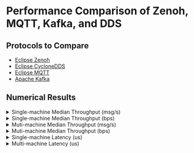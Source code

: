 # Performance Comparison of Zenoh, MQTT, Kafka, and DDS

## Protocols to Compare

- [Eclipse Zenoh](./zenoh)
- [Eclipse CycloneDDS](./cyclonedds)
- [Eclipse MQTT](./mqtt)
- [Apache Kafka](./kafka)

## Numerical Results

<details>
  <summary>Single-machine Median Throughput (msg/s)</summary>

| Payload size   | CycloneDDS   | Kafka   | MQTT   | Zenoh P2P   | Zenoh brokered   |
|:---------------|:-------------|:--------|:-------|:------------|:-----------------|
| 8 B            | 2.3 M        | 63.5 K  | 34.3 K | 4.3 M       | 3.0 M            |
| 16 B           | 2.5 M        | 63.9 K  | 34.2 K | 4.2 M       | 2.9 M            |
| 32 B           | 2.3 M        | 62.5 K  | 34.1 K | 4.2 M       | 2.9 M            |
| 64 B           | 2.1 M        | 62.5 K  | 35.1 K | 4.1 M       | 2.8 M            |
| 128 B          | 1.9 M        | 61.8 K  | 34.9 K | 3.9 M       | 2.6 M            |
| 256 B          | 1.8 M        | 59.3 K  | 33.9 K | 3.8 M       | 2.4 M            |
| 512 B          | 1.5 M        | 59.6 K  | 34.0 K | 3.5 M       | 2.1 M            |
| 1 KB           | 1.3 M        | 57.4 K  | 38.0 K | 3.1 M       | 1.7 M            |
| 2 KB           | 895.5 K      | 56.2 K  | 37.7 K | 2.5 M       | 1.4 M            |
| 4 KB           | 553.2 K      | 47.5 K  | 38.1 K | 1.8 M       | 844.2 K          |
| 8 KB           | 246.3 K      | 40.8 K  | 36.3 K | 1.0 M       | 557.7 K          |
| 16 KB          | 127.2 K      | 32.6 K  | 36.7 K | 449.6 K     | 276.4 K          |
| 32 KB          | 88.3 K       | 18.6 K  | 33.1 K | 190.6 K     | 131.0 K          |
| 64 KB          | 48.0 K       | 6.9 K   | 434.5  | 83.5 K      | 64.3 K           |
| 128 KB         | 22.7 K       | 3.4 K   | 167.0  | 46.8 K      | 37.7 K           |
| 256 KB         | 12.3 K       | 1.7 K   | 162.0  | 24.3 K      | 19.0 K           |
| 512 KB         | 5.6 K        | 826.0   | 153.0  | 12.3 K      | 8.6 K            |
| 1 MB           | 2.1 K        | N/A     | 72.5   | 6.4 K       | 4.0 K            |
| 2 MB           | 1.2 K        | N/A     | 42.0   | 3.3 K       | 1.9 K            |
| 4 MB           | 606.0        | N/A     | 23.5   | 1.5 K       | 890.0            |
| 8 MB           | 294.0        | N/A     | 8.0    | 677.0       | 362.0            |
| 16 MB          | 131.0        | N/A     | 4.0    | 364.0       | 174.0            |
| 32 MB          | 34.0         | N/A     | 2.5    | 226.0       | 92.0             |
| 64 MB          | 17.0         | N/A     | 1.0    | 97.0        | 50.0             |
| 128 MB         | 11.0         | N/A     | 0.3    | 42.0        | 22.0             |
| 256 MB         | 6.0          | N/A     | N/A    | 21.0        | 11.0             |
| 512 MB         | 3.0          | N/A     | N/A    | 13.0        | 6.0              |

</details>

<details>
  <summary>Single-machine Median Throughput (bps)</summary>

| Payload size   | CycloneDDS   | Kafka   | MQTT    | Zenoh P2P   | Zenoh brokered   |
|:---------------|:-------------|:--------|:--------|:------------|:-----------------|
| 8 B            | 147.0 M      | 4.1 M   | 2.2 M   | 274.0 M     | 189.9 M          |
| 16 B           | 318.7 M      | 8.2 M   | 4.4 M   | 537.5 M     | 374.4 M          |
| 32 B           | 597.6 M      | 16.0 M  | 8.7 M   | 1.1 G       | 735.3 M          |
| 64 B           | 1.1 G        | 32.0 M  | 18.0 M  | 2.1 G       | 1.4 G            |
| 128 B          | 1.9 G        | 63.3 M  | 35.7 M  | 4.0 G       | 2.7 G            |
| 256 B          | 3.6 G        | 121.5 M | 69.4 M  | 7.8 G       | 4.9 G            |
| 512 B          | 6.3 G        | 244.2 M | 139.4 M | 14.5 G      | 8.7 G            |
| 1 KB           | 10.3 G       | 470.5 M | 311.4 M | 25.2 G      | 14.3 G           |
| 2 KB           | 14.7 G       | 921.4 M | 617.7 M | 40.6 G      | 23.1 G           |
| 4 KB           | 18.1 G       | 1.6 G   | 1.2 G   | 59.9 G      | 27.7 G           |
| 8 KB           | 16.1 G       | 2.7 G   | 2.4 G   | 67.1 G      | 36.5 G           |
| 16 KB          | 16.7 G       | 4.3 G   | 4.8 G   | 58.9 G      | 36.2 G           |
| 32 KB          | 23.2 G       | 4.9 G   | 8.7 G   | 50.0 G      | 34.4 G           |
| 64 KB          | 25.2 G       | 3.6 G   | 227.8 M | 43.8 G      | 33.7 G           |
| 128 KB         | 23.8 G       | 3.5 G   | 175.1 M | 49.1 G      | 39.5 G           |
| 256 KB         | 25.8 G       | 3.5 G   | 339.7 M | 51.0 G      | 39.8 G           |
| 512 KB         | 23.6 G       | 3.5 G   | 641.7 M | 51.5 G      | 35.9 G           |
| 1 MB           | 17.9 G       | N/A     | 608.1 M | 53.7 G      | 33.2 G           |
| 2 MB           | 20.2 G       | N/A     | 704.6 M | 55.1 G      | 31.4 G           |
| 4 MB           | 20.3 G       | N/A     | 788.5 M | 49.2 G      | 29.9 G           |
| 8 MB           | 19.7 G       | N/A     | 536.9 M | 45.4 G      | 24.3 G           |
| 16 MB          | 17.6 G       | N/A     | 536.9 M | 48.9 G      | 23.4 G           |
| 32 MB          | 9.1 G        | N/A     | 671.1 M | 60.7 G      | 24.7 G           |
| 64 MB          | 9.1 G        | N/A     | 536.9 M | 52.1 G      | 26.8 G           |
| 128 MB         | 11.8 G       | N/A     | 357.6 M | 45.1 G      | 23.6 G           |
| 256 MB         | 12.9 G       | N/A     | N/A     | 45.1 G      | 23.6 G           |
| 512 MB         | 12.9 G       | N/A     | N/A     | 55.8 G      | 25.8 G           |
</details>


<details>
  <summary>Muti-machine Median Throughput (msg/s)</summary>

| Payload size   | CycloneDDS   | Kafka   | MQTT   | Zenoh P2P   | Zenoh brokered   |
|:---------------|:-------------|:--------|:-------|:------------|:-----------------|
| 8 B            | 2.1 M        | 67.5 K  | 32.4 K | 4.1 M       | 3.0 M            |
| 16 B           | 2.1 M        | 72.3 K  | 34.5 K | 4.2 M       | 2.9 M            |
| 32 B           | 2.1 M        | 73.7 K  | 33.3 K | 4.0 M       | 2.9 M            |
| 64 B           | 1.8 M        | 72.5 K  | 34.3 K | 3.8 M       | 2.8 M            |
| 128 B          | 1.6 M        | 70.9 K  | 34.4 K | 3.8 M       | 2.5 M            |
| 256 B          | 1.4 M        | 63.7 K  | 35.1 K | 3.5 M       | 2.3 M            |
| 512 B          | 1.1 M        | 63.4 K  | 33.2 K | 3.1 M       | 2.0 M            |
| 1 KB           | 857.4 K      | 58.6 K  | 34.0 K | 2.5 M       | 1.3 M            |
| 2 KB           | 581.4 K      | 59.0 K  | 36.5 K | 1.7 M       | 1.1 M            |
| 4 KB           | 339.2 K      | 49.7 K  | 35.9 K | 1.1 M       | 745.5 K          |
| 8 KB           | 193.2 K      | 44.3 K  | 34.0 K | 461.2 K     | 399.4 K          |
| 16 KB          | 102.1 K      | 33.5 K  | 35.4 K | 350.4 K     | 206.3 K          |
| 32 KB          | 53.2 K       | 18.5 K  | 32.7 K | 153.0 K     | 91.7 K           |
| 64 KB          | 27.4 K       | 6.2 K   | 318.9  | 79.9 K      | 51.8 K           |
| 128 KB         | 12.8 K       | 3.2 K   | 73.0   | 42.5 K      | 32.8 K           |
| 256 KB         | 6.8 K        | 1.7 K   | 10.0   | 22.9 K      | 16.1 K           |
| 512 KB         | 3.4 K        | 883.0   | 4.5    | 11.6 K      | 7.0 K            |
| 1 MB           | 1.4 K        | N/A     | 2.5    | 6.0 K       | 3.6 K            |
| 2 MB           | 750.0        | N/A     | 2.0    | 2.2 K       | 1.9 K            |
| 4 MB           | 375.0        | N/A     | 1.0    | 925.0       | 919.0            |
| 8 MB           | 192.0        | N/A     | N/A    | 713.0       | 405.0            |
| 16 MB          | 93.0         | N/A     | 1.0    | 276.0       | 193.0            |
| 32 MB          | 27.0         | N/A     | 0.5    | 140.0       | 79.0             |
| 64 MB          | 14.0         | N/A     | N/A    | 68.0        | 36.0             |
| 128 MB         | 9.0          | N/A     | N/A    | 36.0        | 18.0             |
| 256 MB         | 5.0          | N/A     | N/A    | 17.0        | 8.0              |
| 512 MB         | 2.0          | N/A     | N/A    | 9.0         | 4.0              |

</details>


<details>
  <summary>Muti-machine Median Throughput (bps)</summary>

| Payload size   | CycloneDDS   | Kafka   | MQTT    | Zenoh P2P   | Zenoh brokered   |
|:---------------|:-------------|:--------|:--------|:------------|:-----------------|
| 8 B            | 136.6 M      | 4.3 M   | 2.1 M   | 264.4 M     | 192.3 M          |
| 16 B           | 267.7 M      | 9.3 M   | 4.4 M   | 541.4 M     | 375.0 M          |
| 32 B           | 527.8 M      | 18.9 M  | 8.5 M   | 1.0 G       | 734.0 M          |
| 64 B           | 937.9 M      | 37.1 M  | 17.5 M  | 2.0 G       | 1.4 G            |
| 128 B          | 1.6 G        | 72.6 M  | 35.3 M  | 3.9 G       | 2.6 G            |
| 256 B          | 2.9 G        | 130.5 M | 71.9 M  | 7.2 G       | 4.8 G            |
| 512 B          | 4.6 G        | 259.6 M | 136.0 M | 12.5 G      | 8.3 G            |
| 1 KB           | 7.0 G        | 479.9 M | 278.8 M | 20.1 G      | 10.9 G           |
| 2 KB           | 9.5 G        | 967.4 M | 598.1 M | 28.0 G      | 18.0 G           |
| 4 KB           | 11.1 G       | 1.6 G   | 1.2 G   | 36.9 G      | 24.4 G           |
| 8 KB           | 12.7 G       | 2.9 G   | 2.2 G   | 30.2 G      | 26.2 G           |
| 16 KB          | 13.4 G       | 4.4 G   | 4.6 G   | 45.9 G      | 27.0 G           |
| 32 KB          | 13.9 G       | 4.9 G   | 8.6 G   | 40.1 G      | 24.0 G           |
| 64 KB          | 14.4 G       | 3.3 G   | 167.2 M | 41.9 G      | 27.1 G           |
| 128 KB         | 13.4 G       | 3.3 G   | 76.5 M  | 44.5 G      | 34.4 G           |
| 256 KB         | 14.2 G       | 3.7 G   | 21.0 M  | 48.0 G      | 33.7 G           |
| 512 KB         | 14.3 G       | 3.7 G   | 18.9 M  | 48.8 G      | 29.6 G           |
| 1 MB           | 12.0 G       | N/A     | 21.0 M  | 50.7 G      | 29.9 G           |
| 2 MB           | 12.6 G       | N/A     | 33.6 M  | 37.2 G      | 31.5 G           |
| 4 MB           | 12.6 G       | N/A     | 33.6 M  | 31.0 G      | 30.8 G           |
| 8 MB           | 12.9 G       | N/A     | N/A     | 47.8 G      | 27.2 G           |
| 16 MB          | 12.5 G       | N/A     | 134.2 M | 37.0 G      | 25.9 G           |
| 32 MB          | 7.2 G        | N/A     | 134.2 M | 37.6 G      | 21.2 G           |
| 64 MB          | 7.5 G        | N/A     | N/A     | 36.5 G      | 19.3 G           |
| 128 MB         | 9.7 G        | N/A     | N/A     | 38.7 G      | 19.3 G           |
| 256 MB         | 10.7 G       | N/A     | N/A     | 36.5 G      | 17.2 G           |
| 512 MB         | 8.6 G        | N/A     | N/A     | 38.7 G      | 17.2 G           |

</details>


<details>
  <summary>Single-machine Latency (us)</summary>

| Protocol             |   5th Percentile |   Median |   95th Percentile |
|:---------------------|-----------------:|---------:|------------------:|
| Ping                 |              0.5 |      1.0 |               1.0 |
| Zenoh-pico P2P (UDP) |              4.0 |      5.0 |               6.0 |
| CycloneDDS           |              7.0 |      8.0 |               8.0 |
| Zenoh P2P            |             10.0 |     10.0 |              10.0 |
| Zenoh brokered       |             20.0 |     21.0 |              24.0 |
| MQTT                 |             24.0 |     27.0 |              30.0 |
| Kafka                |             60.0 |     70.0 |              87.0 |

</details>

<details>
  <summary>Multi-machine Latency (us)</summary>

| Protocol             |   5th Percentile |   Median |   95th Percentile |
|:---------------------|-----------------:|---------:|------------------:|
| Ping                 |              6.0 |      6.5 |               7.5 |
| Zenoh-pico P2P (UDP) |             11.0 |     12.5 |              14.5 |
| Zenoh P2P            |             15.0 |     16.0 |              17.0 |
| CycloneDDS           |             29.0 |     37.0 |              47.0 |
| Zenoh brokered       |             37.0 |     41.0 |              44.0 |
| MQTT                 |             42.0 |     45.0 |              47.0 |
| Kafka                |             70.0 |     81.0 |             114.0 |

</details>
